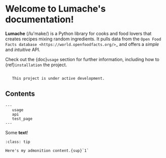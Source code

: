 Welcome to Lumache's documentation!
===================================

**Lumache** (/lu'make/) is a Python library for cooks and food lovers
that creates recipes mixing random ingredients.
It pulls data from the `Open Food Facts database <https://world.openfoodfacts.org/>`_
and offers a *simple* and *intuitive* API.

Check out the {doc}`usage` section for further information, including
how to {ref}`installation` the project.


```{note}

   This project is under active development.
```


Contents
--------

```{toctree}
---
   usage
   api
   test_page
---
```

Some **text**!

```{admonition} Here's my title
:class: tip

Here's my admonition content.{sup}`1`
```